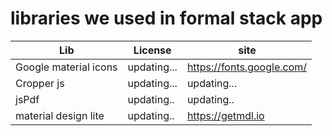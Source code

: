 # libraries we used in formal stack app
|Lib|License|site|
|---|---|---|
|Google material icons|updating...|https://fonts.google.com/|
|Cropper js|updating...|updating...|
|jsPdf|updating..|updating..|
|material design lite|updating..|https://getmdl.io|
